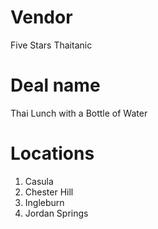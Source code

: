 Vendor
=
Five Stars Thaitanic

Deal name
=
Thai Lunch with a Bottle of Water

Locations
=
1. Casula
2. Chester Hill
3. Ingleburn
4. Jordan Springs